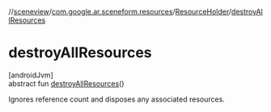 //[sceneview](../../../index.md)/[com.google.ar.sceneform.resources](../index.md)/[ResourceHolder](index.md)/[destroyAllResources](destroy-all-resources.md)

# destroyAllResources

[androidJvm]\
abstract fun [destroyAllResources](destroy-all-resources.md)()

Ignores reference count and disposes any associated resources.

